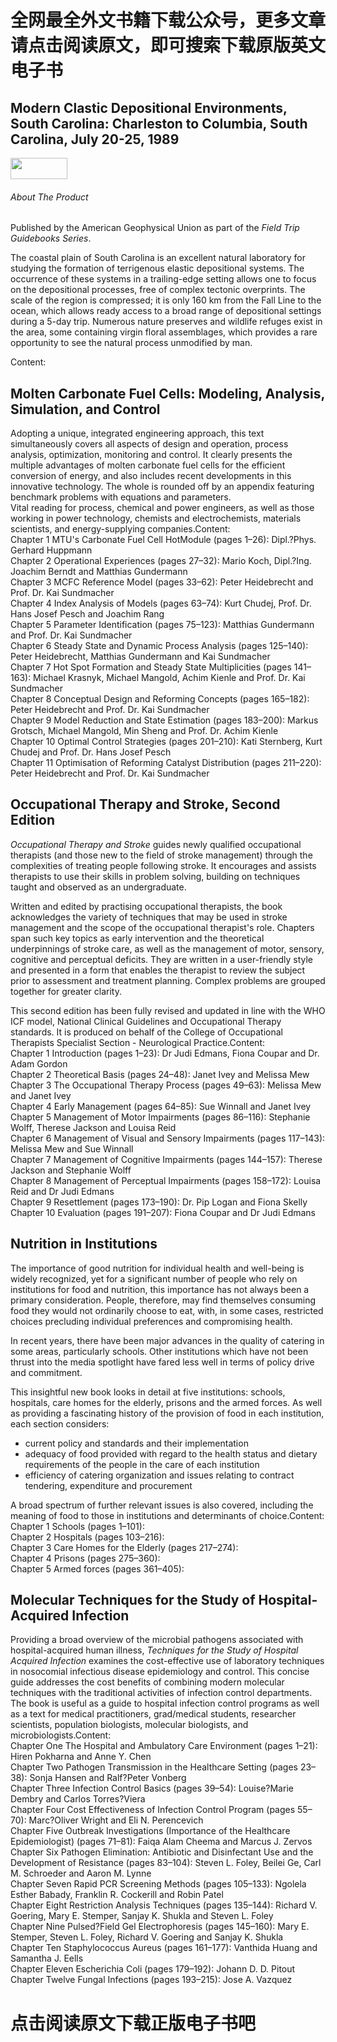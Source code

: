 # 全网最全外文书籍下载公众号，更多文章请点击阅读原文，即可搜索下载原版英文电子书
## Modern Clastic Depositional Environments, South Carolina: Charleston to Columbia, South Carolina, July 20-25, 1989
<img height="34" width="91" src="http://media.wiley.com/assets/7143/33/agu_logo.jpg" /></p><h6 xmlns="http://www.w3.org/1999/xhtml">About The Product</h6><p xmlns="http://www.w3.org/1999/xhtml">Published by the American Geophysical Union as part of the <i>Field Trip Guidebooks Series</i>. </p><p xmlns="http://www.w3.org/1999/xhtml">The coastal plain of South Carolina is an excellent natural laboratory for studying the formation of terrigenous elastic depositional systems. The occurrence of these systems in a trailing-edge setting allows one to focus on the depositional processes, free of complex tectonic overprints. The scale of the region is compressed; it is only 160 km from the Fall Line to the ocean, which allows ready access to a broad range of depositional settings during a 5-day trip. Numerous nature preserves and wildlife refuges exist in the area, some containing virgin floral assemblages, which provides a rare opportunity to see the natural process unmodified by man. </p>Content: <br>
## Molten Carbonate Fuel Cells: Modeling, Analysis, Simulation, and Control
Adopting a unique, integrated engineering approach, this text simultaneously covers all aspects of design and operation, process analysis, optimization, monitoring and control. It clearly presents the multiple advantages of molten carbonate fuel cells for the efficient conversion of energy, and also includes recent developments in this innovative technology. The whole is rounded off by an appendix featuring benchmark problems with equations and parameters.<br> Vital reading for process, chemical and power engineers, as well as those working in power technology, chemists and electrochemists, materials scientists, and energy-supplying companies.Content: <br>Chapter 1 MTU's Carbonate Fuel Cell HotModule (pages 1–26): Dipl.?Phys. Gerhard Huppmann<br>Chapter 2 Operational Experiences (pages 27–32): Mario Koch, Dipl.?Ing. Joachim Berndt and Matthias Gundermann<br>Chapter 3 MCFC Reference Model (pages 33–62): Peter Heidebrecht and Prof. Dr. Kai Sundmacher<br>Chapter 4 Index Analysis of Models (pages 63–74): Kurt Chudej, Prof. Dr. Hans Josef Pesch and Joachim Rang<br>Chapter 5 Parameter Identification (pages 75–123): Matthias Gundermann and Prof. Dr. Kai Sundmacher<br>Chapter 6 Steady State and Dynamic Process Analysis (pages 125–140): Peter Heidebrecht, Matthias Gundermann and Kai Sundmacher<br>Chapter 7 Hot Spot Formation and Steady State Multiplicities (pages 141–163): Michael Krasnyk, Michael Mangold, Achim Kienle and Prof. Dr. Kai Sundmacher<br>Chapter 8 Conceptual Design and Reforming Concepts (pages 165–182): Peter Heidebrecht and Prof. Dr. Kai Sundmacher<br>Chapter 9 Model Reduction and State Estimation (pages 183–200): Markus Grotsch, Michael Mangold, Min Sheng and Prof. Dr. Achim Kienle<br>Chapter 10 Optimal Control Strategies (pages 201–210): Kati Sternberg, Kurt Chudej and Prof. Dr. Hans Josef Pesch<br>Chapter 11 Optimisation of Reforming Catalyst Distribution (pages 211–220): Peter Heidebrecht and Prof. Dr. Kai Sundmacher
## Occupational Therapy and Stroke, Second Edition
<i>Occupational Therapy and Stroke</i> guides newly qualified occupational therapists (and those new to the field of stroke management) through the complexities of treating people following stroke. It encourages and assists therapists to use their skills in problem solving, building on techniques taught and observed as an undergraduate. <p> Written and edited by practising occupational therapists, the book acknowledges the variety of techniques that may be used in stroke management and the scope of the occupational therapist's role. Chapters span such key topics as early intervention and the theoretical underpinnings of stroke care, as well as the management of motor, sensory, cognitive and perceptual deficits. They are written in a user-friendly style and presented in a form that enables the therapist to review the subject prior to assessment and treatment planning. Complex problems are grouped together for greater clarity. <p> This second edition has been fully revised and updated in line with the WHO ICF model, National Clinical Guidelines and Occupational Therapy standards. It is produced on behalf of the College of Occupational Therapists Specialist Section - Neurological Practice.Content: <br>Chapter 1 Introduction (pages 1–23): Dr Judi Edmans, Fiona Coupar and Dr. Adam Gordon<br>Chapter 2 Theoretical Basis (pages 24–48): Janet Ivey and Melissa Mew<br>Chapter 3 The Occupational Therapy Process (pages 49–63): Melissa Mew and Janet Ivey<br>Chapter 4 Early Management (pages 64–85): Sue Winnall and Janet Ivey<br>Chapter 5 Management of Motor Impairments (pages 86–116): Stephanie Wolff, Therese Jackson and Louisa Reid<br>Chapter 6 Management of Visual and Sensory Impairments (pages 117–143): Melissa Mew and Sue Winnall<br>Chapter 7 Management of Cognitive Impairments (pages 144–157): Therese Jackson and Stephanie Wolff<br>Chapter 8 Management of Perceptual Impairments (pages 158–172): Louisa Reid and Dr Judi Edmans<br>Chapter 9 Resettlement (pages 173–190): Dr. Pip Logan and Fiona Skelly<br>Chapter 10 Evaluation (pages 191–207): Fiona Coupar and Dr Judi Edmans
## Nutrition in Institutions
The importance of good nutrition for individual health and well-being is widely recognized, yet for a significant number of people who rely on institutions for food and nutrition, this importance has not always been a primary consideration. People, therefore, may find themselves consuming food they would not ordinarily choose to eat, with, in some cases, restricted choices precluding individual preferences and compromising health. <p> In recent years, there have been major advances in the quality of catering in some areas, particularly schools. Other institutions which have not been thrust into the media spotlight have fared less well in terms of policy drive and commitment. <p> This insightful new book looks in detail at five institutions: schools, hospitals, care homes for the elderly, prisons and the armed forces. As well as providing a fascinating history of the provision of food in each institution, each section considers: <ul><li>current policy and standards and their implementation <li>adequacy of food provided with regard to the health status and dietary requirements of the people in the care of each institution <li>efficiency of catering organization and issues relating to contract tendering, expenditure and procurement </ul><p> A broad spectrum of further relevant issues is also covered, including the meaning of food to those in institutions and determinants of choice.Content: <br>Chapter 1 Schools (pages 1–101): <br>Chapter 2 Hospitals (pages 103–216): <br>Chapter 3 Care Homes for the Elderly (pages 217–274): <br>Chapter 4 Prisons (pages 275–360): <br>Chapter 5 Armed forces (pages 361–405): 
## Molecular Techniques for the Study of Hospital-Acquired Infection
Providing a broad overview of the microbial pathogens associated with hospital-acquired human illness, <i>Techniques for the Study of Hospital Acquired Infection</i> examines the cost-effective use of laboratory techniques in nosocomial infectious disease epidemiology and control. This concise guide addresses the cost benefits of combining modern molecular techniques with the traditional activities of infection control departments. The book is useful as a guide to hospital infection control programs as well as a text for medical practitioners, grad/medical students, researcher scientists, population biologists, molecular biologists, and microbiologists.Content: <br>Chapter One The Hospital and Ambulatory Care Environment (pages 1–21): Hiren Pokharna and Anne Y. Chen<br>Chapter Two Pathogen Transmission in the Healthcare Setting (pages 23–38): Sonja Hansen and Ralf?Peter Vonberg<br>Chapter Three Infection Control Basics (pages 39–54): Louise?Marie Dembry and Carlos Torres?Viera<br>Chapter Four Cost Effectiveness of Infection Control Program (pages 55–70): Marc?Oliver Wright and Eli N. Perencevich<br>Chapter Five Outbreak Investigations (Importance of the Healthcare Epidemiologist) (pages 71–81): Faiqa Alam Cheema and Marcus J. Zervos<br>Chapter Six Pathogen Elimination: Antibiotic and Disinfectant Use and the Development of Resistance (pages 83–104): Steven L. Foley, Beilei Ge, Carl M. Schroeder and Aaron M. Lynne<br>Chapter Seven Rapid PCR Screening Methods (pages 105–133): Ngolela Esther Babady, Franklin R. Cockerill and Robin Patel<br>Chapter Eight Restriction Analysis Techniques (pages 135–144): Richard V. Goering, Mary E. Stemper, Sanjay K. Shukla and Steven L. Foley<br>Chapter Nine Pulsed?Field Gel Electrophoresis (pages 145–160): Mary E. Stemper, Steven L. Foley, Richard V. Goering and Sanjay K. Shukla<br>Chapter Ten Staphylococcus Aureus (pages 161–177): Vanthida Huang and Samantha J. Eells<br>Chapter Eleven Escherichia Coli (pages 179–192): Johann D. D. Pitout<br>Chapter Twelve Fungal Infections (pages 193–215): Jose A. Vazquez

# 点击阅读原文下载正版电子书吧